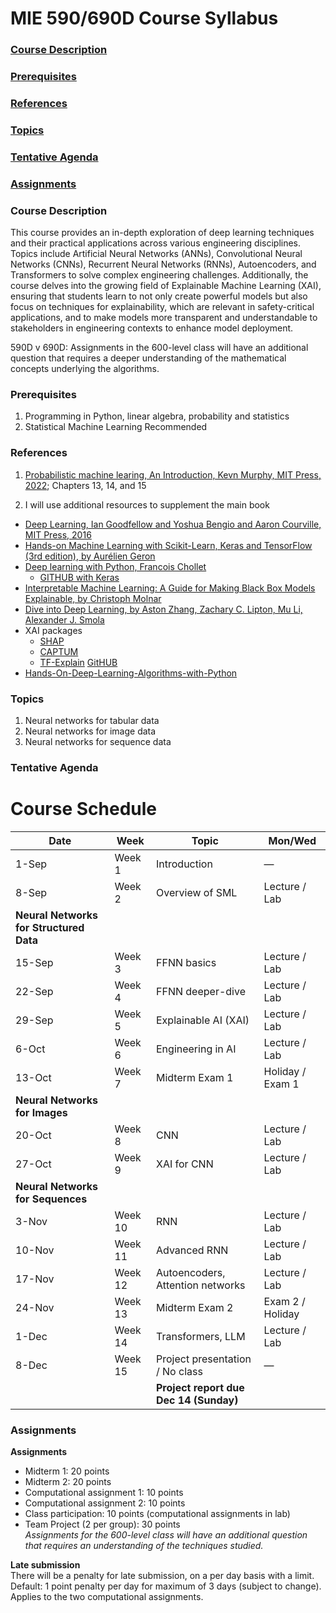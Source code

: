 # MIE 590/690D Course Syllabus
### [Course Description](#CourseDescription)
### [Prerequisites](#Prerequisites)
### [References](#References)
### [Topics](#Topics)
### [Tentative Agenda](#TentativeAgenda)
### [Assignments](#Assignments)

### <a id="CourseDescription"></a> Course Description
This course provides an in-depth exploration of deep learning techniques and their practical applications across various engineering disciplines. Topics include Artificial Neural Networks (ANNs), Convolutional Neural Networks (CNNs), Recurrent Neural Networks (RNNs), Autoencoders, and Transformers to solve complex engineering challenges. Additionally, the course delves into the growing field of Explainable Machine Learning (XAI), ensuring that students learn to not only create powerful models but also focus on techniques for explainability, which are relevant in safety-critical applications, and to make models more transparent and understandable to stakeholders in engineering contexts to enhance model deployment. 

590D v 690D: Assignments in the 600-level class will have an additional question that requires a deeper understanding of the mathematical concepts underlying the algorithms. 

### <a id="Prerequisites"></a> Prerequisites   
1.	Programming in Python, linear algebra, probability and statistics
2.	Statistical Machine Learning Recommended

### <a id="References"></a> References  

1. [Probabilistic machine learing, An Introduction, Kevn Murphy, MIT Press, 2022](https://probml.github.io/pml-book/book1.html); Chapters 13, 14, and 15      

2.  I will use additional resources to supplement the main book
* [Deep Learning, Ian Goodfellow and Yoshua Bengio and Aaron Courville, MIT Press, 2016](http://www.deeplearningbook.org)
* [Hands-on Machine Learning with Scikit-Learn, Keras and TensorFlow (3rd edition), by Aurélien Geron](https://github.com/ageron/handson-ml3)
* [Deep learning with Python, Francois Chollet](https://sourestdeeds.github.io/pdf/Deep%20Learning%20with%20Python.pdf)
  * [GITHUB with Keras](https://github.com/fchollet/deep-learning-with-python-notebooks/blob/master/README.md)
* [Interpretable Machine Learning: A Guide for Making Black Box Models Explainable, by Christoph Molnar](https://christophm.github.io/interpretable-ml-book/)
* [Dive into Deep Learning, by Aston Zhang, Zachary C. Lipton, Mu Li, Alexander J. Smola](https://d2l.ai/index.html)
* XAI packages  
  * [SHAP](https://github.com/shap/shap#deep-learning-example-with-gradientexplainer-tensorflowkeraspytorch-models)  
  * [CAPTUM](https://captum.ai/docs/attribution_algorithms)  
  * [TF-Explain](https://pypi.org/project/tf-explain/) [GitHUB](https://github.com/sicara/tf-explain)
* [Hands-On-Deep-Learning-Algorithms-with-Python](https://github.com/PacktPublishing/Hands-On-Deep-Learning-Algorithms-with-Python/tree/master)
  

### <a id="Topics"></a> Topics  

1. Neural networks for tabular data
2. Neural networks for image data
3. Neural networks for sequence data 


### <a id="TentativeAgenda"></a> Tentative Agenda
# Course Schedule

| Date    | Week   | Topic                               | Mon/Wed                                   |
|---------|--------|-------------------------------------|-------------------------------------------|
| 1-Sep   | Week 1 | Introduction                        | —                                         |
| 8-Sep   | Week 2 | Overview of SML                     | Lecture / Lab                             |
| **Neural Networks for Structured Data** |        |                                     |                                           |
| 15-Sep  | Week 3 | FFNN basics                         | Lecture / Lab                             |
| 22-Sep  | Week 4 | FFNN deeper-dive                    | Lecture / Lab                             |
| 29-Sep  | Week 5 | Explainable AI (XAI)                | Lecture / Lab                             |
| 6-Oct   | Week 6 | Engineering in AI                   | Lecture / Lab                             |
| 13-Oct  | Week 7 | Midterm Exam 1                      | Holiday / Exam 1                          |
| **Neural Networks for Images** |        |                                     |                                           |
| 20-Oct  | Week 8 | CNN                                 | Lecture / Lab                             |
| 27-Oct  | Week 9 | XAI for CNN                         | Lecture / Lab|
| **Neural Networks for Sequences** |        |                              |                                           |
| 3-Nov   | Week 10| RNN                                 | Lecture / Lab                             |
| 10-Nov  | Week 11| Advanced RNN                        | Lecture / Lab                             |
| 17-Nov  | Week 12| Autoencoders, Attention networks    | Lecture / Lab                             |
| 24-Nov  | Week 13| Midterm Exam 2                      | Exam 2 / Holiday                          |
| 1-Dec   | Week 14| Transformers, LLM                   | Lecture / Lab                             |
| 8-Dec   | Week 15| Project presentation / No class     | —                                         |
|         |        | **Project report due Dec 14 (Sunday)** |                                           |

### <a id="Assignments"></a> Assignments
**Assignments**
* Midterm 1: 20 points
*	Midterm 2: 20 points
*	Computational assignment 1: 10 points 
*	Computational assignment 2: 10 points 
*	Class participation: 10 points (computational assignments in lab)
*	Team Project (2 per group): 30 points   
*Assignments for the 600-level class will have an additional question that requires an understanding of the techniques studied.*

**Late submission**   
There will be a penalty for late submission, on a per day basis with a limit. Default: 1 point penalty per day for maximum of 3 days (subject to change). Applies to the two computational assignments. 






